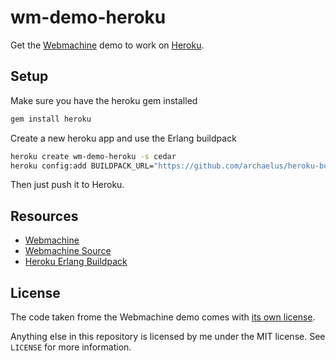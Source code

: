 # wm-demo-heroku

Get the [Webmachine](http://webmachine.basho.com/) demo to work on [Heroku](http://heroku.com).

## Setup

Make sure you have the heroku gem installed

```bash
gem install heroku
```

Create a new heroku app and use the Erlang buildpack

```bash
heroku create wm-demo-heroku -s cedar
heroku config:add BUILDPACK_URL="https://github.com/archaelus/heroku-buildpack-erlang.git"
```

Then just push it to Heroku.

## Resources

* [Webmachine](http://webmachine.basho.com)
* [Webmachine Source](https://github.com/basho/webmachine)
* [Heroku Erlang Buildpack](https://github.com/heroku/heroku-buildpack-erlang)

## License

The code taken frome the Webmachine demo comes with [its own license](https://github.com/basho/webmachine/blob/master/LICENSE).

Anything else in this repository is licensed by me under the MIT license. See `LICENSE` for more information.
